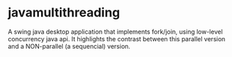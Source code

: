 # javamultithreading
A swing java desktop application that implements fork/join, using low-level concurrency java api.
It highlights the contrast between this parallel version and a NON-parallel (a sequencial) version.
